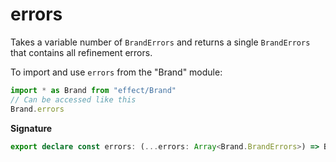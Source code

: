 # errors

Takes a variable number of `BrandErrors` and returns a single `BrandErrors` that contains all refinement errors.

To import and use `errors` from the "Brand" module:

```ts
import * as Brand from "effect/Brand"
// Can be accessed like this
Brand.errors
```

**Signature**

```ts
export declare const errors: (...errors: Array<Brand.BrandErrors>) => Brand.BrandErrors
```
